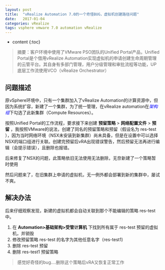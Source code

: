 ```yaml
---
layout: post
title:  "vRealize Automation 7.0的一个奇怪BUG，虚拟机创建路径问题"
date:   2017-01-04
categories: vRealize
tags: vsphere vmware 7.0 automation vRealize
---
```

* content
{:toc}

> 摘要：客户环境中使用了VMware PSO团队的Unified Portal产品，Unified Portal是个借用vRealize Automation实现虚拟机的申请创建生命周期管理的云管平台。其自身有多部门管理，用户分级管理和审批流程等功能，UP底层工作流使用VCO（vRealize Orchestrator）

## 问题描述

原vSphere环境中，只有一个集群加入了vRealize Automation的计算资源中，但因为系统扩容，新建了一个集群，为了统一管理，在vRealize automation在<span style="color:blue;">*架构组*</span>下勾选了此新集群（Compute Resources）。

按照Unified Portal的工作流程，要求接下来创建 **预留策略** > **网络配置文件**  > **预留** ，我按照VMware的说法，创建了同名的预留策略和预留（假设名为 res-test ），因为当时网络环境（NSX未安装到新集群）尚未具备，但是在设置中可以选择NSX的端口组进行关联。创建完预留后vRA出现错误警告，然后预留无法再进行编辑（会提示错误），且删除也报错。

后来修复了NSX的问题，此策略依旧无法使用无法删除，无奈新建了一个策略暂时使用

然后问题来了，在旧集群上申请的虚拟机，无一例外都会部署到新的集群中，屡试不爽。



## 解决办法

后来仔细观察发现，新建的虚拟机都会自动关联到那个不能编辑的策略 res-test 中。

1. 在 **Automation>基础架构>受管计算机** 下找到所有属于 res-test 预留的虚拟机，并销毁
2. 修改预留策略 res-test 的名字为其他任意名字（res-test1）
3. 删除 res-test 预留
4. 删除 res-test1 预留策略



> 感觉好奇怪的bug....删除这个策略后vRA又恢复正常工作


